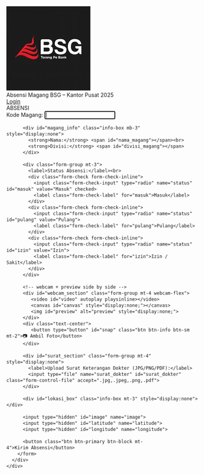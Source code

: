 <?php
include "db.php";
?>
<!DOCTYPE html>
<html lang="id">
<head>
  <meta charset="UTF-8">
  <title>Absen BSG – Form Absensi</title>
  <link rel="stylesheet" href="https://maxcdn.bootstrapcdn.com/bootstrap/4.0.0/css/bootstrap.min.css">
  <link rel="stylesheet" href="user_style.css">
</head>
<body>
  <!-- ===== HEADER SINGLE BAR ===== -->
  <div class="header-bar">
      <img src="logo/logo.jpg" alt="BSG Logo">
      <div class="title">Absensi Magang BSG – Kantor Pusat 2025</div>
      <a href="login.php" class="login-link">Login</a>
  </div>

  <div class="wrapper">
    <div class="card">
      <div class="card-header">ABSENSI</div>
      <div class="card-body">
        <form id="absenForm" method="POST" action="penyimpan_data.php" enctype="multipart/form-data">
          <div class="form-group">
            <label>Kode Magang:</label>
            <input type="text" class="form-control" name="kode_magang" id="kode_magang" required autofocus>
          </div>

          <div id="magang_info" class="info-box mb-3" style="display:none">
            <strong>Nama:</strong> <span id="nama_magang"></span><br>
            <strong>Divisi:</strong> <span id="divisi_magang"></span>
          </div>

          <div class="form-group mt-3">
            <label>Status Absensi:</label><br>
            <div class="form-check form-check-inline">
              <input class="form-check-input" type="radio" name="status" id="masuk" value="Masuk" checked>
              <label class="form-check-label" for="masuk">Masuk</label>
            </div>
            <div class="form-check form-check-inline">
              <input class="form-check-input" type="radio" name="status" id="pulang" value="Pulang">
              <label class="form-check-label" for="pulang">Pulang</label>
            </div>
            <div class="form-check form-check-inline">
              <input class="form-check-input" type="radio" name="status" id="izin" value="Izin">
              <label class="form-check-label" for="izin">Izin / Sakit</label>
            </div>
          </div>

          <!-- webcam + preview side by side -->
          <div id="webcam_section" class="form-group mt-4 webcam-flex">
             <video id="video" autoplay playsinline></video>
             <canvas id="canvas" style="display:none;"></canvas>
             <img id="preview" alt="preview" style="display:none;">
          </div>
          <div class="text-center">
             <button type="button" id="snap" class="btn btn-info btn-sm mt-2">📷 Ambil Foto</button>
          </div>

          <div id="surat_section" class="form-group mt-4" style="display:none">
            <label>Upload Surat Keterangan Dokter (JPG/PNG/PDF):</label>
            <input type="file" name="surat_dokter" id="surat_dokter" class="form-control-file" accept=".jpg,.jpeg,.png,.pdf">
          </div>

          <div id="lokasi_box" class="info-box mt-3" style="display:none"></div>

          <input type="hidden" id="image" name="image">
          <input type="hidden" id="latitude" name="latitude">
          <input type="hidden" id="longitude" name="longitude">

          <button class="btn btn-primary btn-block mt-4">Kirim Absensi</button>
        </form>
      </div>
    </div>
  </div>

<script>
function toggleMode(){const s=document.querySelector('input[name="status"]:checked').value;document.getElementById("webcam_section").style.display="Izin"===s?"none":"flex";document.getElementById("surat_section").style.display="Izin"===s?"block":"none";document.getElementById("surat_dokter").required="Izin"===s}document.querySelectorAll('input[name="status"]').forEach(r=>r.addEventListener("change",toggleMode));toggleMode();let stream=!1;const v=document.getElementById("video"),c=document.getElementById("canvas"),p=document.getElementById("preview"),btn=document.getElementById("snap");navigator.mediaDevices.getUserMedia({video:!0}).then(s=>{v.srcObject=s,stream=!0}).catch(err=>alert("Webcam gagal: "+err));btn.addEventListener("click",()=>{if(!stream)return alert("Webcam belum siap");c.width=v.videoWidth,c.height=v.videoHeight,c.getContext("2d").drawImage(v,0,0);const d=c.toDataURL("image/jpeg",.9);document.getElementById("image").value=d;p.src=d;p.style.display="block";geo()});function geo(){navigator.geolocation&&navigator.geolocation.getCurrentPosition(pos=>{const {latitude:lat,longitude:lon,accuracy:acc}=pos.coords;document.getElementById("latitude").value=lat;document.getElementById("longitude").value=lon;document.getElementById("lokasi_box").style.display="block";document.getElementById("lokasi_box").innerHTML=`Lat: ${lat.toFixed(6)} / Lon: ${lon.toFixed(6)}<br>Akurasi: ${acc.toFixed(0)} m`;},e=>alert("Lokasi gagal: "+e.message),{enableHighAccuracy:!0,timeout:1e4,maximumAge:0})}

document.getElementById("kode_magang").addEventListener("blur",()=>{const k=document.getElementById("kode_magang").value.trim();k&&fetch("cek_magang.php?kode="+encodeURIComponent(k)).then(r=>r.json()).then(r=>{if(r.success){document.getElementById("nama_magang").textContent=r.nama;document.getElementById("divisi_magang").textContent=r.divisi;document.getElementById("magang_info").style.display="block";}else{alert("Kode tidak ditemukan.");document.getElementById("magang_info").style.display="none";}})});

document.getElementById("absenForm").addEventListener("submit",e=>{const st=document.querySelector('input[name="status"]:checked').value;if("Izin"!==st&&!document.getElementById("image").value){alert("Silakan ambil foto dulu.");return e.preventDefault()}if("Izin"===st&&!document.getElementById("surat_dokter").files.length){alert("Silakan upload surat dokter.");e.preventDefault()}});
</script>
</body>
</html>
